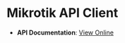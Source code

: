 Mikrotik API Client
===================

*   **API Documentation**: [View Online](http://ominiom.github.com/mikrotik/)
